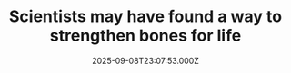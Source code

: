 ---
title: "Scientists may have found a way to strengthen bones for life"
date: 2025-09-08T23:07:53.000Z
category: Health
externalLink: "https://www.sciencedaily.com/releases/2025/09/250908175438.htm"
image: ""
excerpt: "Scientists at Leipzig University have identified a little-known receptor, GPR133, as a key player in bone health. By stimulating this receptor with a new compound called AP503, they were able to boost bone strength in mice, even reversing osteoporosis-like conditions. The breakthrough highlights a promising path toward safer and more effective treatments for millions struggling with bone loss, while also…"
---